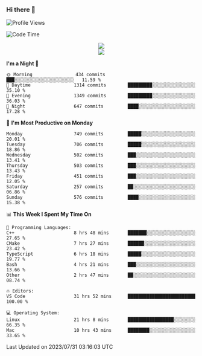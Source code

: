 ### Hi there 👋


![Profile Views](http://img.shields.io/badge/Profile%20Views-297-blue)

![Code Time](http://img.shields.io/badge/Code%20Time-75%20hrs%2049%20mins-blue)


<div align="center"> 
  <img align="center" src="https://github-readme-stats.vercel.app/api?username=swimingkim&show_icons=true&theme=default&count_private=true&rank_icon=github&card_width=495" />
</div>

<div align="center"> 
  <img align="center" src="https://github-readme-stats.vercel.app/api/top-langs/?username=swimingkim&layout=compact&langs_count=10&card_width=495" />
</div>

<!--START_SECTION:waka-->

**I'm a Night 🦉** 

```text
🌞 Morning                434 commits         ███░░░░░░░░░░░░░░░░░░░░░░   11.59 % 
🌆 Daytime                1314 commits        █████████░░░░░░░░░░░░░░░░   35.10 % 
🌃 Evening                1349 commits        █████████░░░░░░░░░░░░░░░░   36.03 % 
🌙 Night                  647 commits         ████░░░░░░░░░░░░░░░░░░░░░   17.28 % 
```
📅 **I'm Most Productive on Monday** 

```text
Monday                   749 commits         █████░░░░░░░░░░░░░░░░░░░░   20.01 % 
Tuesday                  706 commits         █████░░░░░░░░░░░░░░░░░░░░   18.86 % 
Wednesday                502 commits         ███░░░░░░░░░░░░░░░░░░░░░░   13.41 % 
Thursday                 503 commits         ███░░░░░░░░░░░░░░░░░░░░░░   13.43 % 
Friday                   451 commits         ███░░░░░░░░░░░░░░░░░░░░░░   12.05 % 
Saturday                 257 commits         ██░░░░░░░░░░░░░░░░░░░░░░░   06.86 % 
Sunday                   576 commits         ████░░░░░░░░░░░░░░░░░░░░░   15.38 % 
```


📊 **This Week I Spent My Time On** 

```text
💬 Programming Languages: 
C++                      8 hrs 48 mins       ███████░░░░░░░░░░░░░░░░░░   27.65 % 
CMake                    7 hrs 27 mins       ██████░░░░░░░░░░░░░░░░░░░   23.42 % 
TypeScript               6 hrs 18 mins       █████░░░░░░░░░░░░░░░░░░░░   19.77 % 
Bash                     4 hrs 21 mins       ███░░░░░░░░░░░░░░░░░░░░░░   13.66 % 
Other                    2 hrs 47 mins       ██░░░░░░░░░░░░░░░░░░░░░░░   08.74 % 

🔥 Editors: 
VS Code                  31 hrs 52 mins      █████████████████████████   100.00 % 

💻 Operating System: 
Linux                    21 hrs 8 mins       █████████████████░░░░░░░░   66.35 % 
Mac                      10 hrs 43 mins      ████████░░░░░░░░░░░░░░░░░   33.65 % 
```


 Last Updated on 2023/07/31 03:16:03 UTC
<!--END_SECTION:waka-->

<!--
**SwimingKim/SwimingKim** is a ✨ _special_ ✨ repository because its `README.md` (this file) appears on your GitHub profile.

Here are some ideas to get you started:

- 🔭 I’m currently working on ...
- 🌱 I’m currently learning ...
- 👯 I’m looking to collaborate on ...
- 🤔 I’m looking for help with ...
- 💬 Ask me about ...
- 📫 How to reach me: ...
- 😄 Pronouns: ...
- ⚡ Fun fact: ...
-->
